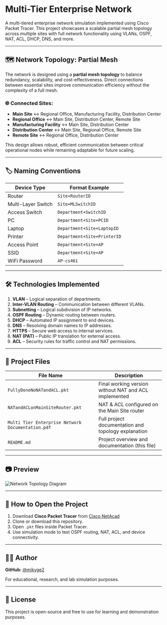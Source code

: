 # Multi-Tier Enterprise Network

A multi-tiered enterprise network simulation implemented using Cisco Packet Tracer. This project showcases a scalable partial mesh topology across multiple sites with full network functionality using VLANs, OSPF, NAT, ACL, DHCP, DNS, and more.

---

## 🗺️ Network Topology: Partial Mesh

The network is designed using a **partial mesh topology** to balance redundancy, scalability, and cost-effectiveness. Direct connections between essential sites improve communication efficiency without the complexity of a full mesh.

### 🌐 Connected Sites:

- **Main Site** ↔ Regional Office, Manufacturing Facility, Distribution Center  
- **Regional Office** ↔ Main Site, Distribution Center, Remote Site  
- **Manufacturing Facility** ↔ Main Site, Distribution Center  
- **Distribution Center** ↔ Main Site, Regional Office, Remote Site  
- **Remote Site** ↔ Regional Office, Distribution Center  

This design allows robust, efficient communication between critical operational nodes while remaining adaptable for future scaling.

---

## 🏷️ Naming Conventions

| Device Type          | Format Example                     |
|----------------------|-------------------------------------|
| Router               | `Site+RouterID`                     |
| Multi-Layer Switch   | `Site+MLSwitchID`                   |
| Access Switch        | `Department+SwitchID`              |
| PC                   | `Department+Site+PCID`             |
| Laptop               | `Department+Site+LaptopID`         |
| Printer              | `Department+Site+PrinterID`        |
| Access Point         | `Department+Site+AP`               |
| SSID                 | `Department+Site+AP`               |
| WiFi Password        | `AP-cs461`                         |

---

## 🛠️ Technologies Implemented

1. **VLAN** – Logical separation of departments.
2. **Inter-VLAN Routing** – Communication between different VLANs.
3. **Subnetting** – Logical subdivision of IP networks.
4. **OSPF Routing** – Dynamic routing between routers.
5. **DHCP** – Automated IP assignment to end devices.
6. **DNS** – Resolving domain names to IP addresses.
7. **HTTPS** – Secure web access to internal services.
8. **NAT (PAT)** – Public IP translation for external access.
9. **ACL** – Security rules for traffic control and NAT permissions.

---

## 📁 Project Files

| File Name | Description |
|----------|-------------|
| `FullyDoneNoNATandACL.pkt` | Final working version without NAT and ACL implemented |
| `NATandACLonMainSiteRouter.pkt` | NAT & ACL configured on the Main Site router |
| `Multi Tier Enterprise Network Documentation.pdf` | Full project documentation and topology explanation |
| `README.md` | Project overview and documentation (this file) |

---

## 📷 Preview

![Network Topology Diagram](./f4ede69b-a8fd-4c19-a23d-061a286da57f.png)

---

## 🚀 How to Open the Project

1. Download **Cisco Packet Tracer** from [Cisco NetAcad](https://www.netacad.com/)
2. Clone or download this repository.
3. Open `.pkt` files inside Packet Tracer.
4. Use simulation mode to test OSPF routing, NAT, ACL, and device connectivity.

---

## 👨‍💻 Author

**GitHub:** [@mikyge2](https://github.com/mikyge2)

For educational, research, and lab simulation purposes.

---

## 📜 License

This project is open-source and free to use for learning and demonstration purposes.

